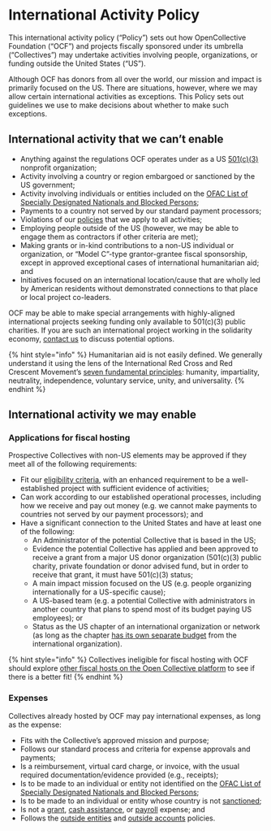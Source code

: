 # International Activity Policy

This international activity policy (“Policy”) sets out how OpenCollective Foundation (“OCF”) and projects fiscally sponsored under its umbrella (“Collectives”) may undertake activities involving people, organizations, or funding outside the United States (“US”).

Although OCF has donors from all over the world, our mission and impact is primarily focused on the US. There are situations, however, where we may allow certain international activities as exceptions. This Policy sets out guidelines we use to make decisions about whether to make such exceptions.

## International activity that we can’t enable

* Anything against the regulations OCF operates under as a US [501(c)(3)](https://docs.opencollective.foundation/what-we-offer/fiscal-hosting#what-does-501-c-3-mean) nonprofit organization;
* Activity involving a country or region embargoed or sanctioned by the US government;
* Activity involving individuals or entities included on the [OFAC List of Specially Designated Nationals and Blocked Persons](https://home.treasury.gov/policy-issues/financial-sanctions/specially-designated-nationals-and-blocked-persons-list-sdn-human-readable-lists);
* Payments to a country not served by our standard payment processors;
* Violations of our [policies](https://docs.opencollective.foundation/how-it-works/policies) that we apply to all activities;
* Employing people outside of the US (however, we may be able to engage them as contractors if other criteria are met);
* Making grants or in-kind contributions to a non-US individual or organization, or “Model C”-type grantor-grantee fiscal sponsorship, except in approved exceptional cases of international humanitarian aid; and
* Initiatives focused on an international location/cause that are wholly led by American residents without demonstrated connections to that place or local project co-leaders.

OCF may be able to make special arrangements with highly-aligned international projects seeking funding only available to 501(c)(3) public charities. If you are such an international project working in the solidarity economy, [contact us](../../about/contact-us.md) to discuss potential options.

{% hint style="info" %}
Humanitarian aid is not easily defined. We generally understand it using the lens of the International Red Cross and Red Crescent Movement’s [seven fundamental principles](https://www.icrc.org/sites/default/files/topic/file\_plus\_list/4046-the\_fundamental\_principles\_of\_the\_international\_red\_cross\_and\_red\_crescent\_movement.pdf): humanity, impartiality, neutrality, independence, voluntary service, unity, and universality.
{% endhint %}

## International activity we may enable <a href="#docs-internal-guid-51d1cdeb-7fff-e9a3-647c-07e69d1dfe20" id="docs-internal-guid-51d1cdeb-7fff-e9a3-647c-07e69d1dfe20"></a>

### Applications for fiscal hosting

Prospective Collectives with non-US elements may be approved if they meet all of the following requirements:

* Fit our [eligibility criteria](https://docs.opencollective.foundation/getting-started/eligibility), with an enhanced requirement to be a well-established project with sufficient evidence of activities;
* Can work according to our established operational processes, including how we receive and pay out money (e.g. we cannot make payments to countries not served by our payment processors); and
* Have a significant connection to the United States and have at least one of the following:
  * An Administrator of the potential Collective that is based in the US;
  * Evidence the potential Collective has applied and been approved to receive a grant from a major US donor organization (501(c)(3) public charity, private foundation or donor advised fund, but in order to receive that grant, it must have 501(c)(3) status;&#x20;
  * A main impact mission focused on the US (e.g. people organizing internationally for a US-specific cause);
  * A US-based team (e.g. a potential Collective with administrators in another country that plans to spend most of its budget paying US employees); or
  * Status as the US chapter of an international organization or network (as long as the chapter [has its own separate budget](https://docs.opencollective.foundation/how-it-works/policies/outside-entities-policy) from the international organization).

{% hint style="info" %}
Collectives ineligible for fiscal hosting with OCF should explore [other fiscal hosts on the Open Collective platform](https://opencollective.com/hosts) to see if there is a better fit!
{% endhint %}

### Expenses

Collectives already hosted by OCF may pay international expenses, as long as the expense:

* Fits with the Collective’s approved mission and purpose;
* Follows our standard process and criteria for expense approvals and payments;
* Is a reimbursement, virtual card charge, or invoice, with the usual required documentation/evidence provided (e.g., receipts);
* Is to be made to an individual or entity not identified on the [OFAC List of Specially Designated Nationals and Blocked Persons](https://home.treasury.gov/policy-issues/financial-sanctions/specially-designated-nationals-and-blocked-persons-list-sdn-human-readable-lists);
* Is to be made to an individual or entity whose country is not [sanctioned](https://home.treasury.gov/policy-issues/financial-sanctions/sanctions-programs-and-country-information);
* Is not a [grant](https://docs.opencollective.foundation/how-it-works/grantmaking/policy), [cash assistance](https://docs.opencollective.foundation/how-it-works/policies/cash-assistance-policy), or [payroll](https://docs.opencollective.foundation/what-we-offer/employment) expense; and
* Follows the [outside entities](https://docs.opencollective.foundation/how-it-works/policies/outside-entities-policy) and [outside accounts](https://docs.opencollective.foundation/how-it-works/policies/outside-accounts-policy) policies.

